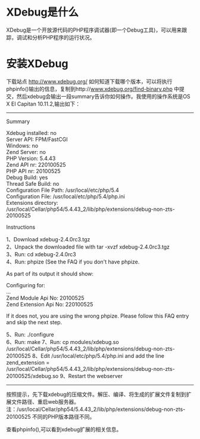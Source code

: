 # XDebug是什么

XDebug是一个开放源代码的PHP程序调试器(即一个Debug工具)，可以用来跟踪，调试和分析PHP程序的运行状况。

# 安装XDebug
下载站点 http://www.xdebug.org/ 如何知道下载哪个版本，可以将执行phpinfo()输出的信息，复制到http://www.xdebug.org/find-binary.php 中提交，然后xdebug会输出一段summary告诉你如何操作。我使用的操作系统是OS X EI Capitan 10.11.2,输出如下：
***
Summary

Xdebug installed: no  
Server API: FPM/FastCGI  
Windows: no  
Zend Server: no  
PHP Version: 5.4.43  
Zend API nr: 220100525  
PHP API nr: 20100525  
Debug Build: yes  
Thread Safe Build: no  
Configuration File Path: /usr/local/etc/php/5.4  
Configuration File: /usr/local/etc/php/5.4/php.ini  
Extensions directory: /usr/local/Cellar/php54/5.4.43_2/lib/php/extensions/debug-non-zts-20100525  

Instructions

1、Download xdebug-2.4.0rc3.tgz  
2、Unpack the downloaded file with tar -xvzf xdebug-2.4.0rc3.tgz  
3、Run: cd xdebug-2.4.0rc3  
4、Run: phpize (See the FAQ if you don't have phpize.  

As part of its output it should show:

Configuring for:  
...  
Zend Module Api No:      20100525  
Zend Extension Api No:   220100525  

If it does not, you are using the wrong phpize. Please follow this FAQ entry and skip the next step.  

5、Run: ./configure  
6、Run: make
7、Run: cp modules/xdebug.so /usr/local/Cellar/php54/5.4.43_2/lib/php/extensions/debug-non-zts-20100525
8、Edit /usr/local/etc/php/5.4/php.ini and add the line
zend_extension = /usr/local/Cellar/php54/5.4.43_2/lib/php/extensions/debug-non-zts-20100525/xdebug.so
9、Restart the webserver
***

按照提示，先下载xdebug的压缩文件。解压、编译、将生成的扩展文件复制到扩展文件路径、重启web服务器。  
注：/usr/local/Cellar/php54/5.4.43_2/lib/php/extensions/debug-non-zts-20100525 不同的PHP版本路径不同。

查看phpinfo(),可以看到xdebug扩展的相关信息。





